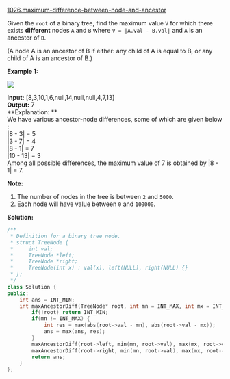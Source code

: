 [1026.maximum-difference-between-node-and-ancestor](https://leetcode.com/problems/maximum-difference-between-node-and-ancestor/)  

Given the `root` of a binary tree, find the maximum value `V` for which there exists **different** nodes `A` and `B` where `V = |A.val - B.val|` and `A` is an ancestor of `B`.

(A node A is an ancestor of B if either: any child of A is equal to B, or any child of A is an ancestor of B.)

**Example 1:**

![](https://assets.leetcode.com/uploads/2019/09/09/2whqcep.jpg)

  
**Input:** \[8,3,10,1,6,null,14,null,null,4,7,13\]  
**Output:** 7  
**Explanation: **  
We have various ancestor-node differences, some of which are given below :  
|8 - 3| = 5  
|3 - 7| = 4  
|8 - 1| = 7  
|10 - 13| = 3  
Among all possible differences, the maximum value of 7 is obtained by |8 - 1| = 7.  

**Note:**

1.  The number of nodes in the tree is between `2` and `5000`.
2.  Each node will have value between `0` and `100000`.  



**Solution:**  

```cpp
/**
 * Definition for a binary tree node.
 * struct TreeNode {
 *     int val;
 *     TreeNode *left;
 *     TreeNode *right;
 *     TreeNode(int x) : val(x), left(NULL), right(NULL) {}
 * };
 */
class Solution {
public:
    int ans = INT_MIN;
    int maxAncestorDiff(TreeNode* root, int mn = INT_MAX, int mx = INT_MIN) {
        if(!root) return INT_MIN;
        if(mn != INT_MAX) {
            int res = max(abs(root->val - mn), abs(root->val - mx));
            ans = max(ans, res);
        }
        maxAncestorDiff(root->left, min(mn, root->val), max(mx, root->val));
        maxAncestorDiff(root->right, min(mn, root->val), max(mx, root->val));
        return ans;
    }
};
```
      
